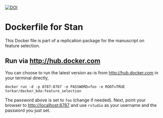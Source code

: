 [![DOI](https://zenodo.org/badge/277138015.svg)](https://zenodo.org/badge/latestdoi/277138015)

# Dockerfile for Stan

This Docker file is part of a replication package for the manuscript on feature selection.

## Run via <http://hub.docker.com>

You can choose to run the latest version as-is from <http://hub.docker.com> in your terminal directly,

```{bash}
docker run -d -p 8787:8787 -e PASSWORD=foo -e ROOT=TRUE torkar/docker_bda:feature_selection
```

The password above is set to `foo` (change if needed). Next, point your browser to <http://localhost:8787> and use `rstudio` as your username and the password you just set.
